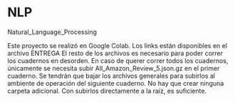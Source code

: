 # NLP
Natural_Language_Processing

Este proyecto se realizó en Google Colab. 
Los links están disponibles en el archivo ENTREGA
El resto de los archivos es necesario para poder correr los cuadernos en desorden. 
En caso de querer correr todos los cuadernos, únicamente se necesita subir All_Amazon_Review_5.json.gz en el primer cuaderno. 
Se tendrán que bajar los archivos generales para subirlos al ambiente de operación del siguiente cuaderno. 
No hay que crear ninguna carpeta adicional. Con subirlos directamente a la raíz, es suficiente. 

